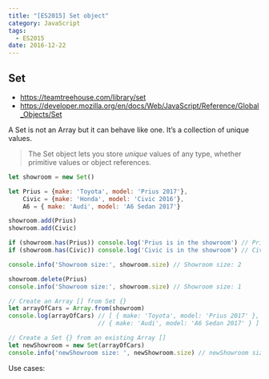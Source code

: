 ```yaml
---
title: "[ES2015] Set object"
category: JavaScript
tags:
  - ES2015
date: 2016-12-22
---
```


## Set

- https://teamtreehouse.com/library/set
- https://developer.mozilla.org/en/docs/Web/JavaScript/Reference/Global_Objects/Set

A Set is not an Array but it can behave like one. It’s a collection of unique values.

> The Set object lets you store _unique_ values of any type, whether primitive values or object references.

```javascript
let showroom = new Set()

let Prius = {make: 'Toyota', model: 'Prius 2017'},
    Civic = {make: 'Honda', model: 'Civic 2016'},
    A6 = { make: 'Audi', model: 'A6 Sedan 2017'}

showroom.add(Prius)
showroom.add(Civic)

if (showroom.has(Prius)) console.log('Prius is in the showroom') // Prius is in the showroom
if (showroom.has(Civic)) console.log('Civic is in the showroom') // Civic is in the showroom

console.info('Showroom size:', showroom.size) // Showroom size: 2

showroom.delete(Prius)
console.info('Showroom size:', showroom.size) // Showroom size: 1

// Create an Array [] from Set {}
let arrayOfCars = Array.from(showroom)
console.log(arrayOfCars) // [ { make: 'Toyota', model: 'Prius 2017' },                                           
                         // { make: 'Audi', model: 'A6 Sedan 2017' } ]   

// Create a Set {} from an existing Array []
let newShowroom = new Set(arrayOfCars)
console.info('newShowroom size: ', newShowroom.size) // newShowroom size: 2
```

Use cases: 